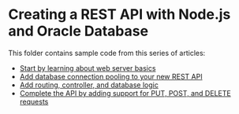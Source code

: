 # Creating a REST API with Node.js and Oracle Database

This folder contains sample code from this series of articles:
* [Start by learning about web server basics](https://blogs.oracle.com/oraclemagazine/build-rest-apis-for-nodejs-part-1)
* [Add database connection pooling to your new REST API](https://blogs.oracle.com/oraclemagazine/build-rest-apis-for-nodejs-part-2)
* [Add routing, controller, and database logic](https://blogs.oracle.com/oraclemagazine/build-rest-apis-for-nodejs-part-3)
* [Complete the API by adding support for PUT, POST, and DELETE requests](https://blogs.oracle.com/oraclemagazine/build-rest-apis-for-nodejs-part-4)
